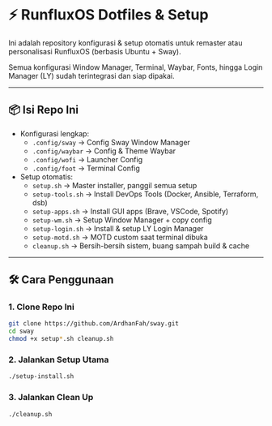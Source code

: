 # ⚡ RunfluxOS Dotfiles & Setup

Ini adalah repository konfigurasi & setup otomatis untuk remaster atau personalisasi RunfluxOS (berbasis Ubuntu + Sway).

Semua konfigurasi Window Manager, Terminal, Waybar, Fonts, hingga Login Manager (LY) sudah terintegrasi dan siap dipakai.

---

## 📦 **Isi Repo Ini**

- Konfigurasi lengkap:
  - `.config/sway` → Config Sway Window Manager
  - `.config/waybar` → Config & Theme Waybar
  - `.config/wofi` → Launcher Config
  - `.config/foot` → Terminal Config
- Setup otomatis:
  - `setup.sh` → Master installer, panggil semua setup
  - `setup-tools.sh` → Install DevOps Tools (Docker, Ansible, Terraform, dsb)
  - `setup-apps.sh` → Install GUI apps (Brave, VSCode, Spotify)
  - `setup-wm.sh` → Setup Window Manager + copy config
  - `setup-login.sh` → Install & setup LY Login Manager
  - `setup-motd.sh` → MOTD custom saat terminal dibuka
  - `cleanup.sh` → Bersih-bersih sistem, buang sampah build & cache

---

## 🛠️ **Cara Penggunaan**

### **1. Clone Repo Ini**

```bash
git clone https://github.com/ArdhanFah/sway.git
cd sway
chmod +x setup*.sh cleanup.sh
```

### **2. Jalankan Setup Utama**
```bash
./setup-install.sh
```

### **3. Jalankan Clean Up**
```bash
./cleanup.sh
```
